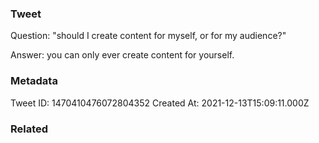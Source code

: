 ### Tweet
Question: "should I create content for myself, or for my audience?"

Answer: you can only ever create content for yourself.

### Metadata
Tweet ID: 1470410476072804352
Created At: 2021-12-13T15:09:11.000Z

### Related

